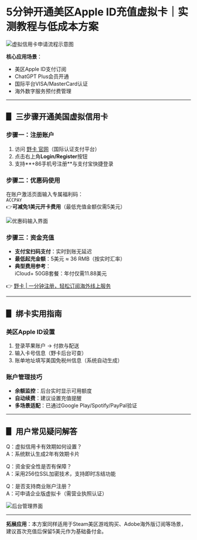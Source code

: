 # 5分钟开通美区Apple ID充值虚拟卡｜实测教程与低成本方案

![虚拟信用卡申请流程示意图](https://bbtdd.com/wp-content/uploads/img/388681621.webp)

**核心应用场景**：  
- 美区Apple ID支付订阅  
- ChatGPT Plus会员开通  
- 国际平台VISA/MasterCard认证  
- 海外数字服务预付费管理  

---

## ▋ 三步骤开通美国虚拟信用卡

### 步骤一：注册账户
1. 访问 [野卡 官网](https://bbtdd.com/yeka)（国际认证支付平台）
2. 点击右上角**Login/Register**按钮
3. 支持**+86手机号注册**与支付宝快捷登录

### 步骤二：优惠码使用
在账户激活页面输入专属福利码：  
`ACCPAY`  
👉**可减免1美元开卡费用**（最低充值金额仅需5美元）

![优惠码输入界面](https://bbtdd.com/wp-content/uploads/img/092518465311361.webp)

### 步骤三：资金充值
- **支付宝扫码支付**：实时到账无延迟  
- **最低起充金额**：5美元 ≈ 36 RMB（按实时汇率）  
- **典型费用参考**：  
  iCloud+ 50GB套餐：年付仅需11.88美元  

👉 [野卡 | 一分钟注册，轻松订阅海外线上服务](https://bbtdd.com/yeka)

---

## ▋ 绑卡实用指南

### 美区Apple ID设置
1. 登录苹果账户 → 付款与配送
2. 输入卡号信息（野卡后台可查）
3. 账单地址填写美国免税州信息（系统自动生成）

### 账户管理技巧
- **余额监控**：后台实时显示可用额度
- **自动续费**：建议设置充值提醒
- **多场景适配**：已通过Google Play/Spotify/PayPal验证

---

## ▋ 用户常见疑问解答

Q：虚拟信用卡有效期如何设置？  
A：系统默认生成2年有效期卡片  

Q：资金安全性是否有保障？  
A：采用256位SSL加密技术，支持即时冻结功能  

Q：是否支持商业账户注册？  
A：可申请企业版虚拟卡（需营业执照认证）

![后台管理界面](https://bbtdd.com/wp-content/uploads/img/623751410887208.webp)

---

**拓展应用**：本方案同样适用于Steam美区游戏购买、Adobe海外版订阅等场景，建议首次充值后保留5美元作为基础备付金。